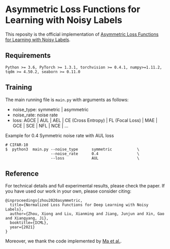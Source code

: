 # Asymmetric Loss Functions for Learning with Noisy Labels

This reposity is the official implementation of [Asymmetric Loss Functions for Learning with Noisy Labels](https://arxiv.org/abs/2106.03110).

## Requirements
```console
Python >= 3.6, PyTorch >= 1.3.1, torchvision >= 0.4.1, numpy>=1.11.2, tqdm >= 4.50.2, seaborn >= 0.11.0
```

## Training
The main running file is `main.py` with arguments as follows:
* noise_type: symmetric | asymmetric
* noise_rate: noise rate
* loss: AGCE | AUL | AEL | CE (Cross Entropy) | FL (Focal Loss) | MAE | GCE | SCE | NFL | NCE | ...


Example for 0.4 Symmetric noise rate with AUL loss
```console
# CIFAR-10
$  python3  main.py --noise_type      symmetric           \
                    --noise_rate      0.4                 \
                    --loss            AUL                 \
```



## Reference
For technical details and full experimental results, please check the paper. If you have used our work in your own, please consider citing:

```
@inproceedings{zhou2020asymmetric,
  title={Normalized Loss Functions for Deep Learning with Noisy Labels},
  author={Zhou, Xiong and Liu, Xianming and Jiang, Junjun and Xin, Gao and Xiangyang, Ji},
  booktitle={ICML},
  year={2021}
}
```
Moreover, we thank the code implemented by [Ma et al.](https://github.com/HanxunH/Active-Passive-Losses).